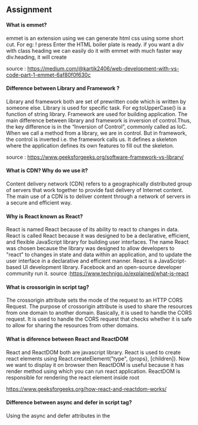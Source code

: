 
## Assignment

#### What is emmet?
emmet is an extension using we can generate html css using some short cut. For eg: ! press Enter the HTML boiler plate is ready.
if you want a div with class heading we can easily do it with emmet with much faster way div.heading, it will create <div class ="heading"></div>

source : https://medium.com/@kartik2406/web-development-with-vs-code-part-1-emmet-6af80f0f630c




#### Difference between Library and Framework ?
Library and framework both are set of prewritten code which is written by someone else. Library is used for specific task.
For eg:toUpperCase() is a function of string library.
Framework are used for building application.
The main difference between library and framework is inversion of control.Thus, the key difference is in the “Inversion of Control”, commonly called as IoC. When we call a method from a library, we are in control. But in framework, the control is inverted i.e. the framework calls us. It defines a skeleton where the application defines its own features to fill out the skeleton.

source : https://www.geeksforgeeks.org/software-framework-vs-library/




#### What is CDN? Why do we use it?
Content delivery network (CDN) refers to a geographically distributed group of servers that work together to provide fast delivery of Internet content. The main use of a CDN is to deliver content through a network of servers in a secure and efficient way.



#### Why is React known as React?

React is named React because of its ability to react to changes in data. React is called React because it was designed to be a declarative, efficient, and flexible JavaScript library for building user interfaces. The name React was chosen because the library was designed to allow developers to "react" to changes in state and data within an application, and to update the user interface in a declarative and efficient manner. React is a JavaScript-based UI development library. Facebook and an open-source developer community run it.
source :https://www.technigo.io/explained/what-is-react

#### What is crossorigin in script tag?
The crossorigin attribute sets the mode of the request to an HTTP CORS Request. The purpose of crossorigin attribute is used to share the resources from one domain to another domain. Basically, it is used to handle the CORS request. It is used to handle the CORS request that checks whether it is safe to allow for sharing the resources from other domains.



#### What is diference between React and ReactDOM
React and ReactDOM both are javascript library. React is used to create react elements using React.createElement("type", {props}, [children]). Now we want to display it on browser then ReactDOM is useful because it has render method using which you can run react application. ReactDOM is responsible for rendering the react element inside root

https://www.geeksforgeeks.org/how-react-and-reactdom-works/



#### Difference between async and defer in script tag?
Using the async and defer attributes in the <script> tag can help control the execution order of your scripts and ensure that your JavaScript code doesn't block the rendering of the page. Here's how you can use them:

async: When you add the async attribute to a <script> tag, it tells the browser to fetch and execute the script asynchronously, without blocking the rendering of the page. The script will be executed as soon as it's downloaded, regardless of the order in which it appears in the HTML.

defer: When you add the defer attribute to a <script> tag, it tells the browser to download the script while parsing the HTML, but defer its execution until after the HTML parsing is complete. Scripts with the defer attribute maintain their order of appearance in the HTML.

[![Screenshot-68.png](https://i.postimg.cc/rsWtqDxQ/Screenshot-68.png)](https://postimg.cc/kRJ5cXjb)

#### What is difference between react.development.js and react.production.js files via CDN?
Development is the stage of an application before it's made public while production is the term used for the same application when it's made public. Development build is several times (maybe 3-5x) slower than the production build.

